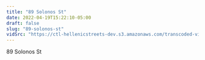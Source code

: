 ```yaml
---
title: "89 Solonos St"
date: 2022-04-19T15:22:10-05:00
draft: false
slug: "89-solonos-st"
vidSrc: "https://ctl-hellenicstreets-dev.s3.amazonaws.com/transcoded-videos/89%20Solonos%20St.%20-%2091%20Solonos%20St-.mp4"
---
```


89 Solonos St
